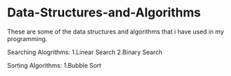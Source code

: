 # Data-Structures-and-Algorithms
These are some of the data structures and algorithms that i have used in my programming.

Searching Alogrithms:
1.Linear Search
2.Binary Search

Sorting Algorithms:
1.Bubble Sort
